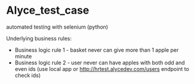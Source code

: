 # Alyce_test_case
automated testing with selenium (python)

Underlying business rules:
* Business logic rule 1 - basket never can give more than 1 apple per minute
* Business logic rule 2 - user never can have apples with both odd and even ids  (use local app or http://hrtest.alycedev.com/users endpoint to check ids)
